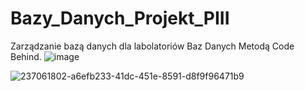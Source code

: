 # Bazy_Danych_Projekt_PIII

Zarządzanie bazą danych dla labolatoriów Baz Danych Metodą Code Behind.
![image](https://github.com/KBulka/Bazy_Danych_Projekt_PIII/assets/48280082/9bf8d16a-8b62-4483-98e8-13be3d0f41a4)


![237061802-a6efb233-41dc-451e-8591-d8f9f96471b9](https://github.com/KBulka/Bazy_Danych_Projekt_PIII/assets/48280082/c1edd52c-9993-4016-bd8e-e1896cae43d3)
